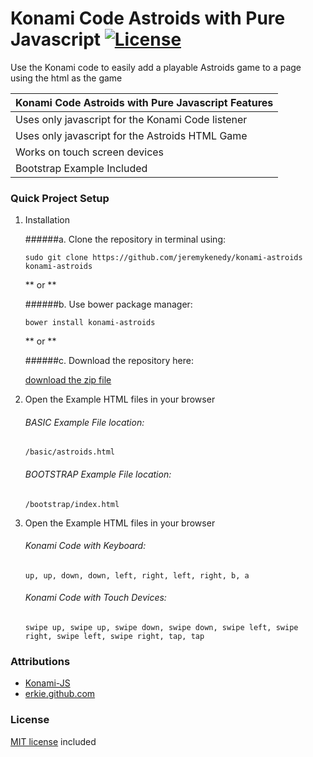 # Konami Code Astroids with Pure Javascript [![License](https://poser.pugx.org/laravel/framework/license.svg)]()

Use the Konami code to easily add a playable Astroids game to a page using the html as the game

| Konami Code Astroids with Pure Javascript Features |
| :------------ |
| Uses only javascript for the Konami Code listener |
| Uses only javascript for the Astroids HTML Game |
| Works on touch screen devices |
| Bootstrap Example Included |

### Quick Project Setup

1. Installation

	######a. Clone the repository in terminal using:

	`sudo git clone https://github.com/jeremykenedy/konami-astroids konami-astroids`

	** or **

	######b. Use bower package manager:

	`bower install konami-astroids`

	** or **

	######c. Download the repository here:

    [download the zip file](https://github.com/jeremykenedy/konami-astroids/archive/master.zip)


2. Open the Example HTML files in your browser

	###### BASIC Example File location:

	`/basic/astroids.html`

	###### BOOTSTRAP Example File location:

    `/bootstrap/index.html`

3. Open the Example HTML files in your browser

	###### Konami Code with Keyboard:

	`up, up, down, down, left, right, left, right, b, a`

	###### Konami Code with Touch Devices:
	`swipe up, swipe up, swipe down, swipe down, swipe left, swipe right, swipe left, swipe right, tap, tap`


### Attributions
* [Konami-JS](https://github.com/snaptortoise/konami-js)
* [erkie.github.com](https://github.com/erkie/erkie.github.com)

### License
[MIT license](https://github.com/jeremykenedy/Konami-Code-Astroids-with-Pure-Javascript/blob/master/LICENSE) included